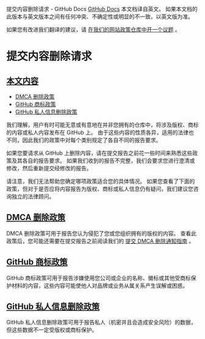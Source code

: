 提交内容删除请求 - GitHub Docs
[GitHub Docs](/cn)
本文档译自英文。 如果本文档的此版本与英文版本之间有任何冲突、不确定性或明显的不一致，以英文版为准。

如果您有改进我们翻译的建议，请
[在我们的网站政策仓库中开一个议题](https://github.com/github/site-policy/issues)
。

# 提交内容删除请求

## [本文内容](/github/site-policy/submitting-content-removal-requests#in-this-article)
- [DMCA 删除政策](/cn/articles/dmca-takedown-policy)
- [GitHub 商标政策](/cn/articles/github-trademark-policy)
- [GitHub 私人信息删除政策](/cn/github/site-policy/github-private-information-removal-policy)

我们理解，用户有时可能无意或有意地在并非您拥有的仓库中，将涉及版权、商标的内容或私人内容发布在 GitHub 上。 由于这些内容的性质各异，适用的法律也不同，因此我们的政策中对每个类别规定了各自不同的报告要求。

如果您要请求从 GitHub 上删除内容，请在提交报告之前花一些时间来熟悉这些政策及其各自的报告要求。 如果我们收到的报告不完整，我们会要求您进行澄清或修改，然后重新提交经修改的报告。

请注意，我们无法帮助您确定哪项政策适合您的具体情况。 如果您查看了下面的政策，但对于是否应将内容报告为版权、商标或私人信息仍有疑问，我们建议您咨询独立的法律顾问。

## [DMCA 删除政策](/cn/articles/dmca-takedown-policy)

DMCA 删除政策可用于报告您认为侵犯了您或您组织拥有的版权的内容。 查看此政策后，您可能还需要在提交报告之前阅读我们的
[提交 DMCA 删除通知指南](/cn/articles/guide-to-submitting-a-dmca-takedown-notice)
。

## [GitHub 商标政策](/cn/articles/github-trademark-policy)

GitHub 商标政策可用于报告涉嫌使用您公司或企业的名称、徽标或其他受商标保护材料的内容，这些内容可能使他人对品牌或业务从属关系产生误解或困惑。

## [GitHub 私人信息删除政策](/cn/github/site-policy/github-private-information-removal-policy)

GitHub 私人信息删除政策可用于报告私人（机密并且会造成安全风险）的数据，但这些数据不一定受版权或商标保护。
